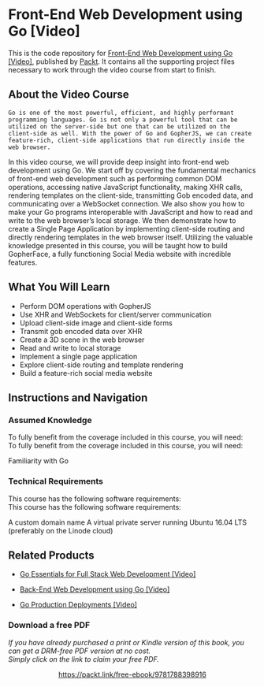# Front-End Web Development using Go [Video]
This is the code repository for [Front-End Web Development using Go [Video]](https://www.packtpub.com/web-development/front-end-web-development-using-go-video?utm_source=github&utm_medium=repository&utm_campaign=9781788398916), published by [Packt](https://www.packtpub.com/?utm_source=github). It contains all the supporting project files necessary to work through the video course from start to finish.
## About the Video Course
	Go is one of the most powerful, efficient, and highly performant programming languages. Go is not only a powerful tool that can be utilized on the server-side but one that can be utilized on the client-side as well. With the power of Go and GopherJS, we can create feature-rich, client-side applications that run directly inside the web browser.

In this video course, we will provide deep insight into front-end web development using Go. We start off by covering the fundamental mechanics of front-end web development such as performing common DOM operations, accessing native JavaScript functionality, making XHR calls, rendering templates on the client-side, transmitting Gob encoded data, and communicating over a WebSocket connection. We also show you how to make your Go programs interoperable with JavaScript and how to read and write to the web browser’s local storage. We then demonstrate how to create a Single Page Application by implementing client-side routing and directly rendering templates in the web browser itself. Utilizing the valuable knowledge presented in this course, you will be taught how to build GopherFace, a fully functioning Social Media website with incredible features.

<H2>What You Will Learn</H2>
<DIV class=book-info-will-learn-text>
<UL>
<LI>Perform DOM operations with GopherJS 
<LI>Use XHR and WebSockets for client/server communication 
<LI>Upload client-side image and client-side forms 
<LI>Transmit gob encoded data over XHR 
<LI>Create a 3D scene in the web browser 
<LI>Read and write to local storage 
<LI>Implement a single page application 
<LI>Explore client-side routing and template rendering 
<LI>Build a feature-rich social media website </LI></UL></DIV>

## Instructions and Navigation
### Assumed Knowledge
To fully benefit from the coverage included in this course, you will need:<br/>
To fully benefit from the coverage included in this course, you will need:

Familiarity with Go
### Technical Requirements
This course has the following software requirements:<br/>
This course has the following software requirements:

A custom domain name
A virtual private server running Ubuntu 16.04 LTS (preferably on the Linode cloud)

## Related Products
* [Go Essentials for Full Stack Web Development [Video]](https://www.packtpub.com/web-development/go-essentials-full-stack-web-development-video?utm_source=github&utm_medium=repository&utm_campaign=9781787280946)

* [Back-End Web Development using Go [Video]](https://www.packtpub.com/web-development/back-end-web-development-using-go-video?utm_source=github&utm_medium=repository&utm_campaign=9781788392761)

* [Go Production Deployments [Video]](https://www.packtpub.com/web-development/go-production-deployments-video?utm_source=github&utm_medium=repository&utm_campaign=9781788399340)

### Download a free PDF

 <i>If you have already purchased a print or Kindle version of this book, you can get a DRM-free PDF version at no cost.<br>Simply click on the link to claim your free PDF.</i>
<p align="center"> <a href="https://packt.link/free-ebook/9781788398916">https://packt.link/free-ebook/9781788398916 </a> </p>
